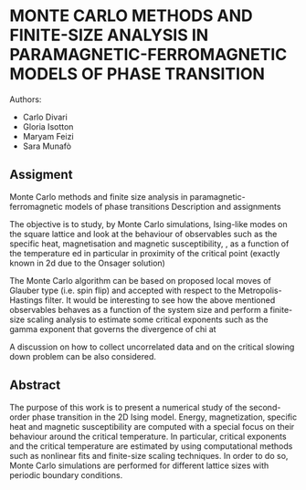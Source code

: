 # MONTE CARLO METHODS AND FINITE-SIZE ANALYSIS IN PARAMAGNETIC-FERROMAGNETIC MODELS OF PHASE TRANSITION

Authors:
* Carlo Divari
* Gloria Isotton
* Maryam Feizi
* Sara Munafò

## Assigment

Monte Carlo methods and finite size analysis in paramagnetic-ferromagnetic models of phase transitions
Description and assignments

The objective is to study, by Monte Carlo simulations, Ising-like modes on the square lattice and look at the behaviour of observables such as the specific heat, magnetisation and magnetic susceptibility,
, as a function of the temperature ed in particular in proximity of the critical point (exactly known in 2d due to the Onsager solution)

The Monte Carlo algorithm can be based on proposed local moves of Glauber type (i.e. spin flip) and accepted with respect to the Metropolis-Hastings filter. It would be interesting to see how the above mentioned observables behaves as a function of the system size and perform a finite-size scaling analysis to estimate some critical exponents such as the gamma exponent that governs the divergence of chi at

A discussion on how to collect uncorrelated data and on the critical slowing down problem can be also considered.

## Abstract

The purpose of this work is to present a numerical study of the second-order phase transition in the 2D Ising model. 
Energy, magnetization, specific heat and magnetic susceptibility are computed with a special focus on their behaviour around the critical temperature.
In particular, critical exponents and the critical temperature are estimated by using computational methods such as nonlinear fits and finite-size scaling techniques. 
In order to do so, Monte Carlo simulations are performed for different lattice sizes with periodic boundary conditions.
